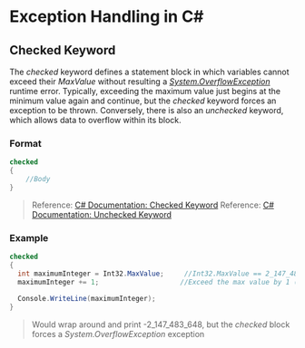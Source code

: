 # Exception Handling in C#

## Checked Keyword
The _checked_ keyword defines a statement block in which variables cannot exceed their _MaxValue_ without resulting a [_System.OverflowException_](https://docs.microsoft.com/en-us/dotnet/api/system.overflowexception?view=net-5.0) runtime error. Typically, exceeding the maximum value just begins at the minimum value again and continue, but the _checked_
keyword forces an exception to be thrown. Conversely, there is also an _unchecked_ keyword, which allows data to overflow within its block.

### Format
```C#
checked 
{
    //Body
}
```
> Reference: [C# Documentation: Checked Keyword](https://docs.microsoft.com/en-us/dotnet/csharp/language-reference/keywords/checked)
> Reference: [C# Documentation: Unchecked Keyword](https://docs.microsoft.com/en-us/dotnet/csharp/language-reference/keywords/unchecked)

### Example
```C#
checked 
{
  int maximumInteger = Int32.MaxValue;     //Int32.MaxValue == 2_147_483_647
  maximumInteger += 1;                    //Exceed the max value by 1 (throws an error)
  
  Console.WriteLine(maximumInteger);     
}
```
> Would wrap around and print -2_147_483_648, but the _checked_ block forces a _System.OverflowException_ exception
